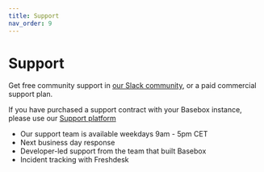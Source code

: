 ```yaml
---
title: Support
nav_order: 9
---
```


# Support

Get free community support in [our Slack community](https://baseboxd.slack.com/), or a paid commercial support plan.

If you have purchased a support contract with your Basebox instance, please use our [Support platform](https://bisdn.freshdesk.com/support/home)
 
* Our support team is available weekdays 9am - 5pm CET
* Next business day response
* Developer-led support from the team that built Basebox
* Incident tracking with Freshdesk

